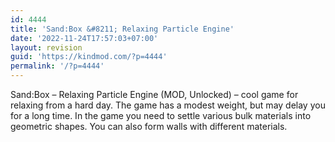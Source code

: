 ```yaml
---
id: 4444
title: 'Sand:Box &#8211; Relaxing Particle Engine'
date: '2022-11-24T17:57:03+07:00'
layout: revision
guid: 'https://kindmod.com/?p=4444'
permalink: '/?p=4444'
---
```


Sand:Box – Relaxing Particle Engine (MOD, Unlocked) – cool game for relaxing from a hard day. The game has a modest weight, but may delay you for a long time. In the game you need to settle various bulk materials into geometric shapes. You can also form walls with different materials.